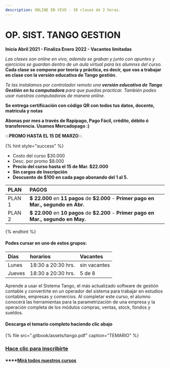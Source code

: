 ```yaml
---
description: ONLINE EN VIVO - 30 clases de 2 horas.
---
```


# OP. SIST. TANGO GESTION

**Inicia Abril 2021 - Finaliza Enero 2022 - Vacantes limitadas**

_Las clases son online en vivo, además se graban y  junto con apuntes y ejercicios se guardan dentro de un aula virtual para lxs alumnxs del curso._ **Cada clase se compone por teoría y práctica, es decir, que vas a trabajar en clase con la versión educativa de Tango gestión.** 

_Te las instalamos por controlador remoto una **versión educativa de Tango Gestión** **en tu computadora** para que puedas practicar. También podes usar nuestras computadoras de manera online._ 

**Se entrega certificación con código QR con todos tus datos, docente, matrícula y notas**

**Abonas por mes a través de Rapipago, Pago Fácil, crédito, débito ó transferencia. Usamos Mercadopago :\)** 

💥**PROMO HASTA EL 15 DE MARZO**💥 

{% hint style="success" %}
* Costo del curso $30.000
* Desc. por promo $8.000
* **Precio del curso hasta el 15 de Mar. $22.000**
* **Sin cargos de Inscripción**
* **Descuento de $100 en cada pago abonando del 1 al 5.** 

| PLAN | PAGOS |
| :--- | :--- |
| PLAN 1 | **$ 22.000** en **11 pagos** de **$2.000** - **Primer pago en Mar., segundo en Abr.** |
| PLAN 2 | **$ 22.000** en **10 pagos** de **$2.200** - **Primer pago en Mar., segundo en May.** |
{% endhint %}

#### Podes cursar en uno de estos grupos:

| Días | horarios | Vacantes |
| :--- | :--- | :--- |
| Lunes | 18:30 a 20:30 hrs. | sin vacantes |
| Jueves | 18:30 a 20:30 hrs. | 5 de 8 |

Aprende a usar el Sistema Tango, el más actualizado software de gestión contable y convertirte en un operador del sistema para trabajar en estudios contables, empresas y comercios. Al completar este curso, el alumno conocerá las herramientas para la parametrización de una empresa y la operación completa de los módulos compras, ventas, stock, fondos y sueldos.

#### Descarga el temario completo haciendo clic abajo

{% file src=".gitbook/assets/tango.pdf" caption="TEMARIO" %}

### [Hace clic para inscribirte](http://wa.me/5491164622877?text=Me%20interesa%20el%20curso%20de%20Tango%20Gestion)

#### \*\*\*\*[Mirá todos nuestros cursos](./)

#### 



